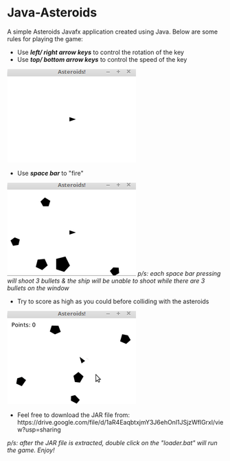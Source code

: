 # Java-Asteroids
A simple Asteroids Javafx application created using Java.
Below are some rules for playing the game:
<ul>
<li>Use <b><i>left/ right arrow keys</i></b> to control the rotation of the key</li>
<li>Use <b><i>top/ bottom arrow keys</i></b> to control the speed of the key</li>
</ul>
<img src="Images/shipMovement.gif"/>


<ul>
<li>Use <b><i>space bar</i></b> to "fire"</li>
</ul>
<img src="Images/shipFiring.gif"/>
<i>p/s: each space bar pressing will shoot 3 bullets & the ship will be unable to shoot while there are 3 bullets on the window </i>

<ul>
<li>Try to score as high as you could before colliding with the asteroids</li>
</ul>
<img src="Images/final.gif"/>

<ul>
<li>Feel free to download the JAR file from: https://drive.google.com/file/d/1aR4EaqbtxjmY3J6ehOnl1JSjzWflGrxl/view?usp=sharing</li>
</ul>
<i>p/s: after the JAR file is extracted, double click on the "loader.bat" will run the game. Enjoy!</i>
